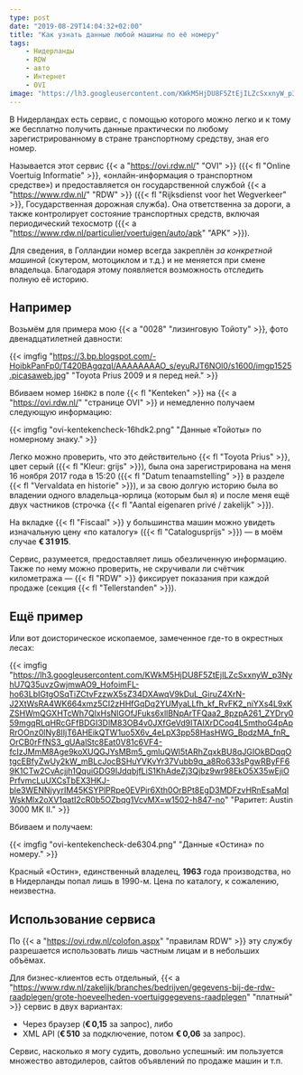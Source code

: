 ```yaml
---
type: post
date: "2019-08-29T14:04:32+02:00"
title: "Как узнать данные любой машины по её номеру"
tags:
    - Нидерланды
    - RDW
    - авто
    - Интернет
    - OVI
image: "https://lh3.googleusercontent.com/KWkM5HjDU8F5ZtEjILZcSxxnyW_p3NyhU7Q35uvzGwjmwAO9_HofoimFL-ho63LbIGtgOSqTiZCtvFzzwX5sZ34DXAwqV9kDuL_GiruZ4XrN-J2XtWsRA4WK664xmz5CI2zHHfGqDq2YUMyaLLfh_kf_RvFK2_niYXs4L9xKZSHWmQGXHTcWh7QlxHsNlGOfJFuks6xllBNpArTFQaa2_8pzpA261_ZYDry059mgqRLqHRcGFfBDGI3DlM83OB4v0JXfGeVd9ITAIXrDCoq4L5mthoG4pApRrOOnz0lNy8IIjT6AHEikQTW1uo5X6v_4eLpX3pp58HasHWG_BpdzMA_fnR_OrCB0rFfNS3_gUAalStc8Eat0V81c6VF4-fcIzJMmM8Age9koXUQGJYsMBm5_gmluQWl5tARhZqxkBU8qJGIOkBDqqOtgcEBfyZwUy2kW_mBLcJocBSHuYVKvYr37Vubb9q_a8Ro633sPgwRByFF69K1CTw2CvAcjjh1QquiGDG9IJdqbjfLiS1KhAdeZj3Qjbz9wr98EkO5X35wEjiOPrfvmcLuUXCsTbEX3HKJ-ble3WENNjyyrIM45KSYPlPRpe0EVPir6Xth0OrBPt8EgD3MDFzvHRnEsaMqIWskMlx2oXV1qatI2cR0b5OZbqg1VcvMX=w1502-h847-no"
---
```


В Нидерландах есть сервис, с помощью которого можно легко и к тому же бесплатно получить данные практически по любому зарегистрированному в стране транспортному средству, зная его номер.

Называется этот сервис {{< a "https://ovi.rdw.nl/" "OVI" >}} ({{< fl "Online Voertuig Informatie" >}}, «онлайн-информация о транспортном средстве») и предоставляется он государственной службой {{< a "https://www.rdw.nl/" "RDW" >}} ({{< fl "Rijksdienst voor het Wegverkeer" >}}, Государственная дорожная служба). Она ответственна за дороги, а также контролирует состояние транспортных средств, включая периодический техосмотр ({{< a "https://www.rdw.nl/particulier/voertuigen/auto/apk" "APK" >}}).

<!--more-->

Для сведения, в Голландии номер всегда закреплён *за конкретной машиной* (скутером, мотоциклом и т.д.) и не меняется при смене владельца. Благодаря этому появляется возможность отследить полную её историю.

## Например

Возьмём для примера мою {{< a "0028" "лизинговую Тойоту" >}}, фото двенадцатилетней давности:

{{< imgfig "https://3.bp.blogspot.com/-HoibkPanFp0/T420BAgqzqI/AAAAAAAAO_s/eyuRJT6NOl0/s1600/imgp1525.picasaweb.jpg" "Toyota Prius 2009 и я перед ней." >}}

Вбиваем номер `16HDK2` в поле {{< fl "Kenteken" >}} на {{< a "https://ovi.rdw.nl/" "странице OVI" >}} и немедленно получаем следующую информацию:

{{< imgfig "ovi-kentekencheck-16hdk2.png" "Данные «Тойоты» по номерному знаку." >}}

Легко можно проверить, что это действительно {{< fl "Toyota Prius" >}}, цвет серый ({{< fl "Kleur: grijs" >}}), была она зарегистрирована на меня 16 ноября 2017 года в 15:20 ({{< fl "Datum tenaamstelling" >}} в разделе {{< fl "Vervaldata en historie" >}}), и за свою долгую историю была во владении одного владельца-юрлица (которым был я) и после меня ещё двух частников (строчка {{< fl "Aantal eigenaren privé / zakelijk" >}}).

На вкладке {{< fl "Fiscaal" >}} у большинства машин можно увидеть изначальную цену «по каталогу» ({{< fl "Catalogusprijs" >}}) — в моём случае **€ 31 915**.

Сервис, разумеется, предоставляет лишь обезличенную информацию. Также по нему можно проверить, не скручивали ли счётчик километража — {{< fl "RDW" >}} фиксирует показания при каждой продаже (секция {{< fl "Tellerstanden" >}}). 


## Ещё пример

Или вот доисторическое ископаемое, замеченное где-то в окрестных лесах:

{{< imgfig "https://lh3.googleusercontent.com/KWkM5HjDU8F5ZtEjILZcSxxnyW_p3NyhU7Q35uvzGwjmwAO9_HofoimFL-ho63LbIGtgOSqTiZCtvFzzwX5sZ34DXAwqV9kDuL_GiruZ4XrN-J2XtWsRA4WK664xmz5CI2zHHfGqDq2YUMyaLLfh_kf_RvFK2_niYXs4L9xKZSHWmQGXHTcWh7QlxHsNlGOfJFuks6xllBNpArTFQaa2_8pzpA261_ZYDry059mgqRLqHRcGFfBDGI3DlM83OB4v0JXfGeVd9ITAIXrDCoq4L5mthoG4pApRrOOnz0lNy8IIjT6AHEikQTW1uo5X6v_4eLpX3pp58HasHWG_BpdzMA_fnR_OrCB0rFfNS3_gUAalStc8Eat0V81c6VF4-fcIzJMmM8Age9koXUQGJYsMBm5_gmluQWl5tARhZqxkBU8qJGIOkBDqqOtgcEBfyZwUy2kW_mBLcJocBSHuYVKvYr37Vubb9q_a8Ro633sPgwRByFF69K1CTw2CvAcjjh1QquiGDG9IJdqbjfLiS1KhAdeZj3Qjbz9wr98EkO5X35wEjiOPrfvmcLuUXCsTbEX3HKJ-ble3WENNjyyrIM45KSYPlPRpe0EVPir6Xth0OrBPt8EgD3MDFzvHRnEsaMqIWskMlx2oXV1qatI2cR0b5OZbqg1VcvMX=w1502-h847-no" "Раритет: Austin 3000 MK II." >}}

Вбиваем и получаем:

{{< imgfig "ovi-kentekencheck-de6304.png" "Данные «Остина» по номеру." >}}

Красный «Остин», единственный владелец, **1963** года производства, но в Нидерланды попал лишь в 1990-м. Цена по каталогу, к сожалению, неизвестна.

## Использование сервиса

По {{< a "https://ovi.rdw.nl/colofon.aspx" "правилам RDW" >}} эту службу разрешается использовать лишь частным лицам и в небольших объёмах.

Для бизнес-клиентов есть отдельный, {{< a "https://www.rdw.nl/zakelijk/branches/bedrijven/gegevens-bij-de-rdw-raadplegen/grote-hoeveelheden-voertuiggegevens-raadplegen" "платный" >}} сервис в двух вариантах:

* Через браузер (**€ 0,15** за запрос), либо
* XML API (**€ 510** за подключение, потом **€ 0,06** за запрос).

Сервис, насколько я могу судить, довольно успешный: им пользуется множество автодилеров, сайтов объявлений по продаже машин и т.п.